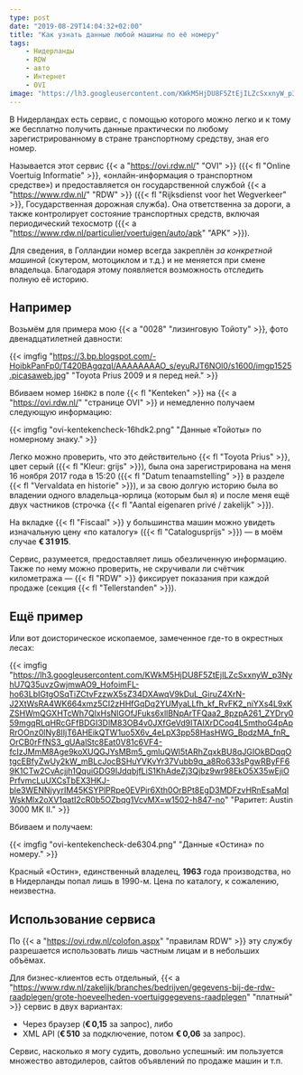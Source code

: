 ```yaml
---
type: post
date: "2019-08-29T14:04:32+02:00"
title: "Как узнать данные любой машины по её номеру"
tags:
    - Нидерланды
    - RDW
    - авто
    - Интернет
    - OVI
image: "https://lh3.googleusercontent.com/KWkM5HjDU8F5ZtEjILZcSxxnyW_p3NyhU7Q35uvzGwjmwAO9_HofoimFL-ho63LbIGtgOSqTiZCtvFzzwX5sZ34DXAwqV9kDuL_GiruZ4XrN-J2XtWsRA4WK664xmz5CI2zHHfGqDq2YUMyaLLfh_kf_RvFK2_niYXs4L9xKZSHWmQGXHTcWh7QlxHsNlGOfJFuks6xllBNpArTFQaa2_8pzpA261_ZYDry059mgqRLqHRcGFfBDGI3DlM83OB4v0JXfGeVd9ITAIXrDCoq4L5mthoG4pApRrOOnz0lNy8IIjT6AHEikQTW1uo5X6v_4eLpX3pp58HasHWG_BpdzMA_fnR_OrCB0rFfNS3_gUAalStc8Eat0V81c6VF4-fcIzJMmM8Age9koXUQGJYsMBm5_gmluQWl5tARhZqxkBU8qJGIOkBDqqOtgcEBfyZwUy2kW_mBLcJocBSHuYVKvYr37Vubb9q_a8Ro633sPgwRByFF69K1CTw2CvAcjjh1QquiGDG9IJdqbjfLiS1KhAdeZj3Qjbz9wr98EkO5X35wEjiOPrfvmcLuUXCsTbEX3HKJ-ble3WENNjyyrIM45KSYPlPRpe0EVPir6Xth0OrBPt8EgD3MDFzvHRnEsaMqIWskMlx2oXV1qatI2cR0b5OZbqg1VcvMX=w1502-h847-no"
---
```


В Нидерландах есть сервис, с помощью которого можно легко и к тому же бесплатно получить данные практически по любому зарегистрированному в стране транспортному средству, зная его номер.

Называется этот сервис {{< a "https://ovi.rdw.nl/" "OVI" >}} ({{< fl "Online Voertuig Informatie" >}}, «онлайн-информация о транспортном средстве») и предоставляется он государственной службой {{< a "https://www.rdw.nl/" "RDW" >}} ({{< fl "Rijksdienst voor het Wegverkeer" >}}, Государственная дорожная служба). Она ответственна за дороги, а также контролирует состояние транспортных средств, включая периодический техосмотр ({{< a "https://www.rdw.nl/particulier/voertuigen/auto/apk" "APK" >}}).

<!--more-->

Для сведения, в Голландии номер всегда закреплён *за конкретной машиной* (скутером, мотоциклом и т.д.) и не меняется при смене владельца. Благодаря этому появляется возможность отследить полную её историю.

## Например

Возьмём для примера мою {{< a "0028" "лизинговую Тойоту" >}}, фото двенадцатилетней давности:

{{< imgfig "https://3.bp.blogspot.com/-HoibkPanFp0/T420BAgqzqI/AAAAAAAAO_s/eyuRJT6NOl0/s1600/imgp1525.picasaweb.jpg" "Toyota Prius 2009 и я перед ней." >}}

Вбиваем номер `16HDK2` в поле {{< fl "Kenteken" >}} на {{< a "https://ovi.rdw.nl/" "странице OVI" >}} и немедленно получаем следующую информацию:

{{< imgfig "ovi-kentekencheck-16hdk2.png" "Данные «Тойоты» по номерному знаку." >}}

Легко можно проверить, что это действительно {{< fl "Toyota Prius" >}}, цвет серый ({{< fl "Kleur: grijs" >}}), была она зарегистрирована на меня 16 ноября 2017 года в 15:20 ({{< fl "Datum tenaamstelling" >}} в разделе {{< fl "Vervaldata en historie" >}}), и за свою долгую историю была во владении одного владельца-юрлица (которым был я) и после меня ещё двух частников (строчка {{< fl "Aantal eigenaren privé / zakelijk" >}}).

На вкладке {{< fl "Fiscaal" >}} у большинства машин можно увидеть изначальную цену «по каталогу» ({{< fl "Catalogusprijs" >}}) — в моём случае **€ 31 915**.

Сервис, разумеется, предоставляет лишь обезличенную информацию. Также по нему можно проверить, не скручивали ли счётчик километража — {{< fl "RDW" >}} фиксирует показания при каждой продаже (секция {{< fl "Tellerstanden" >}}). 


## Ещё пример

Или вот доисторическое ископаемое, замеченное где-то в окрестных лесах:

{{< imgfig "https://lh3.googleusercontent.com/KWkM5HjDU8F5ZtEjILZcSxxnyW_p3NyhU7Q35uvzGwjmwAO9_HofoimFL-ho63LbIGtgOSqTiZCtvFzzwX5sZ34DXAwqV9kDuL_GiruZ4XrN-J2XtWsRA4WK664xmz5CI2zHHfGqDq2YUMyaLLfh_kf_RvFK2_niYXs4L9xKZSHWmQGXHTcWh7QlxHsNlGOfJFuks6xllBNpArTFQaa2_8pzpA261_ZYDry059mgqRLqHRcGFfBDGI3DlM83OB4v0JXfGeVd9ITAIXrDCoq4L5mthoG4pApRrOOnz0lNy8IIjT6AHEikQTW1uo5X6v_4eLpX3pp58HasHWG_BpdzMA_fnR_OrCB0rFfNS3_gUAalStc8Eat0V81c6VF4-fcIzJMmM8Age9koXUQGJYsMBm5_gmluQWl5tARhZqxkBU8qJGIOkBDqqOtgcEBfyZwUy2kW_mBLcJocBSHuYVKvYr37Vubb9q_a8Ro633sPgwRByFF69K1CTw2CvAcjjh1QquiGDG9IJdqbjfLiS1KhAdeZj3Qjbz9wr98EkO5X35wEjiOPrfvmcLuUXCsTbEX3HKJ-ble3WENNjyyrIM45KSYPlPRpe0EVPir6Xth0OrBPt8EgD3MDFzvHRnEsaMqIWskMlx2oXV1qatI2cR0b5OZbqg1VcvMX=w1502-h847-no" "Раритет: Austin 3000 MK II." >}}

Вбиваем и получаем:

{{< imgfig "ovi-kentekencheck-de6304.png" "Данные «Остина» по номеру." >}}

Красный «Остин», единственный владелец, **1963** года производства, но в Нидерланды попал лишь в 1990-м. Цена по каталогу, к сожалению, неизвестна.

## Использование сервиса

По {{< a "https://ovi.rdw.nl/colofon.aspx" "правилам RDW" >}} эту службу разрешается использовать лишь частным лицам и в небольших объёмах.

Для бизнес-клиентов есть отдельный, {{< a "https://www.rdw.nl/zakelijk/branches/bedrijven/gegevens-bij-de-rdw-raadplegen/grote-hoeveelheden-voertuiggegevens-raadplegen" "платный" >}} сервис в двух вариантах:

* Через браузер (**€ 0,15** за запрос), либо
* XML API (**€ 510** за подключение, потом **€ 0,06** за запрос).

Сервис, насколько я могу судить, довольно успешный: им пользуется множество автодилеров, сайтов объявлений по продаже машин и т.п.